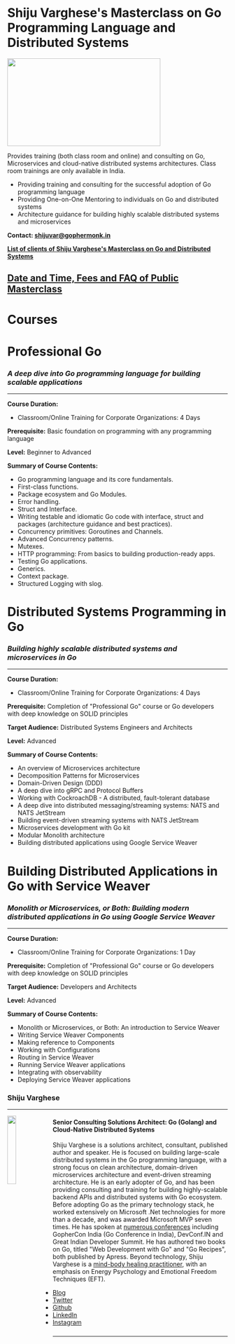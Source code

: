 # Shiju Varghese's Masterclass on Go Programming Language and Distributed Systems
<a href="(https://medium.com/@shijuvar"><img src="https://github.com/shijuvar/shijuvar/blob/master/img/go_red_logo.png" align="center" height="200" width="350" ></a>

Provides training (both class room and online) and consulting on Go, Microservices and cloud-native distributed systems architectures. Class room trainings are only available in India. 

* Providing training and consulting for the successful adoption of Go programming language 
* Providing One-on-One Mentoring to individuals on Go and distributed systems 
* Architecture guidance for building highly scalable distributed systems and microservices

**Contact: shijuvar@gophermonk.in**

**[List of clients of Shiju Varghese's Masterclass on Go and Distributed Systems](https://github.com/shijuvar/shijuvar/blob/master/golang-clients.md)**

## **[Date and Time, Fees and FAQ of Public Masterclass](https://github.com/shijuvar/shijuvar/blob/master/active_masterclass.md)**

# Courses
# Professional Go  
### *A deep dive into Go programming language for building scalable applications*
-------------------------------

**Course Duration:**  
* Classroom/Online Training for Corporate Organizations: 4 Days

**Prerequisite:**  Basic foundation on programming with any programming language

**Level:** Beginner to Advanced 

**Summary of Course Contents:** 
*	Go programming language and its core fundamentals.
*	First-class functions.
* Package ecosystem and Go Modules.
* Error handling.
*	Struct and Interface.
* Writing testable and idiomatic Go code with interface, struct and packages (architecture guidance and best practices).
*	Concurrency primitives: Goroutines and Channels.
*	Advanced Concurrency patterns.
* Mutexes.
* HTTP programming: From basics to building production-ready apps.
*	Testing Go applications.
* Generics.
* Context package.
* Structured Logging with slog.

# Distributed Systems Programming in Go
### *Building highly scalable distributed systems and microservices in Go*
--------------------------------------------------------
**Course Duration:** 
* Classroom/Online Training for Corporate Organizations: 4 Days

**Prerequisite:**  Completion of "Professional Go" course or Go developers with deep knowledge on SOLID principles 

**Target Audience:** Distributed Systems Engineers and Architects

**Level:** Advanced 

**Summary of Course Contents:**  
* An overview of Microservices architecture
* Decomposition Patterns for Microservices 
* Domain-Driven Design (DDD)
* A deep dive into gRPC and Protocol Buffers
* Working with CockroachDB - A distributed, fault-tolerant database 
* A deep dive into distributed messaging/streaming systems: NATS and NATS JetStream 
* Building event-driven streaming systems with NATS JetStream 
* Microservices development with Go kit
* Modular Monolith architecture
* Building distributed applications using Google Service Weaver


  
# Building Distributed Applications in Go with Service Weaver
### *Monolith or Microservices, or Both: Building modern distributed applications in Go using Google Service Weaver*  
--------------------------------------------------------
**Course Duration:** 
* Classroom/Online Training for Corporate Organizations: 1 Day

**Prerequisite:**  Completion of "Professional Go" course or Go developers with deep knowledge on SOLID principles 

**Target Audience:** Developers and Architects

**Level:** Advanced 

**Summary of Course Contents:**  
* Monolith or Microservices, or Both: An introduction to Service Weaver
* Writing Service Weaver Components
* Making reference to Components
* Working with Configurations
* Routing in Service Weaver
* Running Service Weaver applications
* Integrating with observability
* Deploying Service Weaver applications


### Shiju Varghese
--------------------------------------------------------

<a href="(https://medium.com/@shijuvar"><img src="https://avatars0.githubusercontent.com/u/1546448" align="left" height="20%" width="20%"></a> 
#### Senior Consulting Solutions Architect: Go (Golang) and Cloud-Native Distributed Systems 
Shiju Varghese is a solutions architect, consultant, published author and speaker. He is focused on building large-scale distributed systems in the Go programming language, with a strong focus on clean architecture, domain-driven microservices architecture and event-driven streaming architecture. He is an early adopter of Go, and has been providing consulting and training for building highly-scalable backend APIs and distributed systems with Go ecosystem. Before adopting Go as the primary technology stack, he worked extensively on Microsoft .Net technologies for more than a decade, and was awarded Microsoft MVP seven times. He has spoken at [numerous conferences](https://github.com/shijuvar/shijuvar/blob/master/conferences.md) including GopherCon India (Go Conference in India), DevConf.IN and Great Indian Developer Summit. He has authored two books on Go, titled "Web Development with Go" and "Go Recipes", both published by Apress.
Beyond technology, Shiju Varghese is a [mind-body healing practitioner](https://github.com/shijuvar/shijuvar/blob/master/mindbody-healing.md), with an emphasis on Energy Psychology and Emotional Freedom Techniques (EFT).

* [Blog](https://medium.com/@shijuvar)
* [Twitter](https://twitter.com/shijucv)
* [Github](https://github.com/shijuvar)
* [LinkedIn](https://linkedin.com/in/shijuvar)
* [Instagram](https://www.instagram.com/shijuvar/)

###
--------------------------
